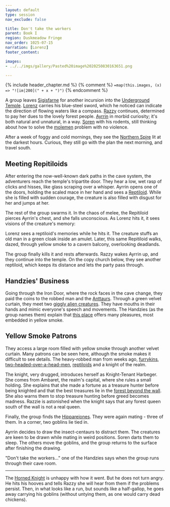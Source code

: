 ```yaml
---
layout: default
type: session
nav_exclude: false

title: Don't take the workers
parent: Book I
region: Duskmeadow Fringe
nav_order: 1025-07-15
narration: [Lorenz]
footer_content: 

images:
- ../../imgs/gallery/Pasted%20image%2020250830163651.png

---
```


{% include header_chapter.md %}
{% comment %}
`=map(this.images, (x) => "![im|200](" + x + ")")`
{% endcomment %}

A group leaves [Sigisfarne](../../directory/Sigisfarne/index.md) for another incursion into the [Underground Temple](../../directory/DuskmeadowFringe/UndergroundTemple.md).
[Lorenz](../../directory/DuskmeadowFringe/Lorenz.md) carries his blue-steel sword, which he noticed can indicate the direction of flowing waters like a compass.
[Razzy](../../directory/Sigisfarne/Razvan.md) continues, determined to pay her dues to the lovely forest people.
[Ayrrin](../../directory/Sigisfarne/Ayrrin.md) in morbid curiosity; it's both natural and unnatural, in a way.
[Soren](../../directory/Kryptwood/Soren.md) with his rodents, still thinking about how to solve the [molemen](../../directory/DuskmeadowFringe/PiotChant.md) problem with no violence.

After a week of foggy and cold mornings, they see the [Northern Spire](../../directory/DuskmeadowFringe/SkySpire.md) lit at the darkest hours.
Curious, they still go with the plan the next morning, and travel south.

## Meeting Repitiloids

After entering the now-well-known dark paths in the cave system, the adventurers reach the temple's tripartite door.
They hear a low, wet rasp of clicks and hisses, like glass scraping over a whisper.
Ayrrin opens one of the doors, holding the scaled mace in her hand and sees a [Reptiloid](../../directory/FoldedBelow/Reptiloids.md).
While she is filled with sudden courage, the creature is also filled with disgust for her and jumps at her.

The rest of the group swarms it.
In the chaos of melee, the Repitiloid pierces Ayrrin's chest, and she falls unconscious.
As Lorenz hits it, it sees visions of the creature's memory:

Lorenz sees a reptiloid's memories while he hits it.
The creature stuffs an old man in a green cloak inside an amulet.
Later, this same Repitiloid walks, dazed, through yellow smoke to a cavern balcony, overlooking deadlands.

The group finally kills it and rests afterwards.
Razzy wakes Ayrrin up, and they continue into the temple.
On the copy church below, they see another reptiloid, which keeps its distance and lets the party pass through.

## Handzies' Business

Going through the Iron Door, where the rock faces in the cave change, they paid the coins to the robbed man and the [Anttaurs](../../directory/FoldedBelow/SpiderPeople.md).
Through a green velvet curtain, they meet two [giggly alien creatures](../../directory/FoldedBelow/GreenWitches.md).
They have mouths in their hands and mimic everyone's speech and movements.
The Handzies (as the group names them) explain that [this place](../../directory/FoldedBelow/YellowSmoke.md) offers many pleasures, most embedded in yellow smoke.

## Yellow Smoke Patrons 

They access a large room filled with yellow smoke through another velvet curtain.
Many patrons can be seen here, although the smoke makes it difficult to see details.
The heavy-robbed man from weeks ago, [furrykins](../../directory/FoldedBelow/Bugbears.md), [two-headed-over-a-head-men](../../directory/FoldedBelow/Murk.md), [reptiloids](../../directory/FoldedBelow/Reptiloids.md) and a knight of the realm.

The knight, very drugged, introduces herself as Knight-Tenant Harbeger.
She comes from Ambaret, the realm's capital, where she rules a small holding.
She explains that she made a fortune as a treasure hunter before being knighted and that the best treasures lie in the [forest beyond the wall](../../directory/Kaldhur/index.md).
She also warns them to stop treasure hunting before greed becomes madness.
Razzie is astonished when the knight says that any forest queen south of the wall is not a real queen.

Finally, the group finds the [Hippareiones](../../directory/FoldedBelow/Hippareiones.md).
They were again mating - three of them.
In a corner, two goblins lie tied in.

Ayrrin decides to draw the insect-centaurs to distract them.
The creatures are keen to be drawn while mating in weird positions.
Soren darts them to sleep.
The others move the goblins, and the group returns to the surface after finishing the drawing.

"Don't take the workers..." one of the Handzies says when the group runs through their cave room.

---

The [Horned Knight](../../directory/DuskmeadowFringe/HornedKnight.md) is unhappy with how it went.
But he does not turn angry.
He hits his hooves and tells Razzy she will hear from them if the problems persist.
Then, in what looks like a run, but sounds like a half-gallop, he goes away carrying his goblins (without untying them, as one would carry dead chickens).